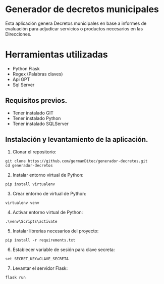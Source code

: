 # Generador de decretos municipales

Esta aplicación genera Decretos municipales en base a informes de evaluación para adjudicar servicios o productos necesarios en las Direcciones.

# Herramientas utilizadas
- Python Flask
- Regex (Palabras claves)
- Api GPT
- Sql Server

## Requisitos previos.
- Tener instalado GIT
- Tener instalado Python
- Tener instalado SQLServer



## Instalación y levantamiento de la aplicación.

1. Clonar el repositorio:
   
```
git clone https://github.com/germanDitec/generador-decretos.git
cd generador-decretos
```

2. Instalar entorno virtual de Python:

```
pip install virtualenv
```

3. Crear entorno de virtual de Python:

```
virtualenv venv
```

4. Activar entorno virtual de Python:

```
.\venv\Scripts\activate
```

5. Instalar librerias necesarios del proyecto:

```
pip install -r requirements.txt
```

6. Establecer variable de sesión para clave secreta:

```
set SECRET_KEY=CLAVE_SECRETA
```

7. Levantar el servidor Flask:

```
flask run
```

